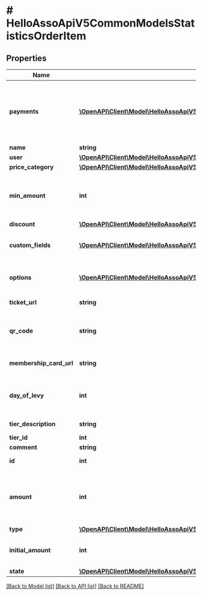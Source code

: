 # # HelloAssoApiV5CommonModelsStatisticsOrderItem

## Properties

Name | Type | Description | Notes
------------ | ------------- | ------------- | -------------
**payments** | [**\OpenAPI\Client\Model\HelloAssoApiV5CommonModelsStatisticsSharePayment[]**](HelloAssoApiV5CommonModelsStatisticsSharePayment.md) | Payments linked to this item and each share between the item and the payment | [optional]
**name** | **string** |  | [optional]
**user** | [**\OpenAPI\Client\Model\HelloAssoApiV5CommonModelsStatisticsUser**](HelloAssoApiV5CommonModelsStatisticsUser.md) |  | [optional]
**price_category** | [**\OpenAPI\Client\Model\HelloAssoApiV5CommonModelsEnumsPriceCategory**](HelloAssoApiV5CommonModelsEnumsPriceCategory.md) |  | [optional]
**min_amount** | **int** | Minimum amount that was specified on the tier (in cents) | [optional]
**discount** | [**\OpenAPI\Client\Model\HelloAssoApiV5CommonModelsStatisticsItemDiscount**](HelloAssoApiV5CommonModelsStatisticsItemDiscount.md) |  | [optional]
**custom_fields** | [**\OpenAPI\Client\Model\HelloAssoApiV5CommonModelsStatisticsItemCustomField[]**](HelloAssoApiV5CommonModelsStatisticsItemCustomField.md) | Custom fields related to this item | [optional]
**options** | [**\OpenAPI\Client\Model\HelloAssoApiV5CommonModelsStatisticsItemOption[]**](HelloAssoApiV5CommonModelsStatisticsItemOption.md) | Extra options taken with this item | [optional]
**ticket_url** | **string** | The Ticket Url | [optional]
**qr_code** | **string** | The item QrCode (for ticket scanning only) | [optional]
**membership_card_url** | **string** | The Membership Card Url | [optional]
**day_of_levy** | **int** | The day of levy for monthly donation only | [optional]
**tier_description** | **string** | Tier description | [optional]
**tier_id** | **int** |  | [optional]
**comment** | **string** |  | [optional]
**id** | **int** | ID of the Item | [optional]
**amount** | **int** | Total item Price in cents (after discount without extra options) | [optional]
**type** | [**\OpenAPI\Client\Model\HelloAssoApiV5CommonModelsEnumsTierType**](HelloAssoApiV5CommonModelsEnumsTierType.md) |  | [optional]
**initial_amount** | **int** | The raw amount (without reduction) | [optional]
**state** | [**\OpenAPI\Client\Model\HelloAssoApiV5CommonModelsEnumsItemState**](HelloAssoApiV5CommonModelsEnumsItemState.md) |  | [optional]

[[Back to Model list]](../../README.md#models) [[Back to API list]](../../README.md#endpoints) [[Back to README]](../../README.md)
